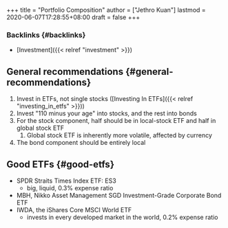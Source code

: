 +++
title = "Portfolio Composition"
author = ["Jethro Kuan"]
lastmod = 2020-06-07T17:28:55+08:00
draft = false
+++

### Backlinks {#backlinks}

- [Investment]({{< relref "investment" >}})

## General recommendations {#general-recommendations}

1.  Invest in ETFs, not single stocks ([Investing In ETFs]({{< relref "investing_in_etfs" >}}))
2.  Invest "110 minus your age" into stocks, and the rest into bonds
3.  For the stock component, half should be in local-stock ETF and half
    in global stock ETF
    1.  Global stock ETF is inherently more volatile, affected by
        currency
4.  The bond component should be entirely local

## Good ETFs {#good-etfs}

- SPDR Straits Times Index ETF: ES3
  - big, liquid, 0.3% expense ratio
- MBH, Nikko Asset Management SGD Investment-Grade Corporate Bond ETF
- IWDA, the iShares Core MSCI World ETF
  - invests in every developed market in the world, 0.2% expense ratio
